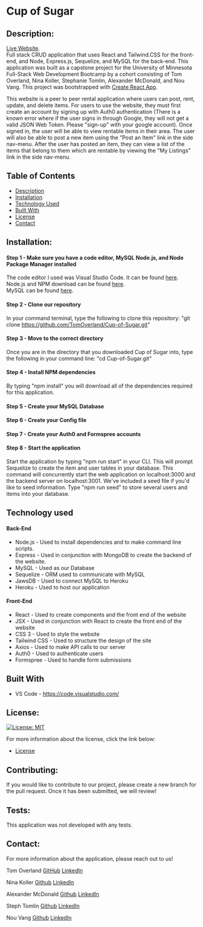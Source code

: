 # Cup of Sugar

## Description:

[Live Website](#).  
Full stack CRUD application that uses React and Tailwind.CSS for the front-end, and Node, Express.js, Sequelize, and MySQL for the back-end. This application was built as a capstone project for the University of Minnesota Full-Stack Web Development Bootcamp by a cohort consisting of Tom Overland, Nina Koller, Stephanie Tomlin, Alexander McDonald, and Nou Vang.  This project was bootstrapped with [Create React App](https://github.com/facebook/create-react-app).

This website is a peer to peer rental application where users can post, rent, update, and delete items.  For users to use the website, they must first create an account by signing up with Auth0 authentication (There is a known error where if the user signs in through Google, they will not get a valid JSON Web Token.  Please "sign-up" with your google account). Once signed in, the user will be able to view rentable items in their area. The user will also be able to post a new item using the "Post an Item" link in the side nav-menu.  After the user has posted an item, they can view a list of the items that belong to them which are rentable by viewing the "My Listings" link in the side nav-menu.

## Table of Contents

- [Description](#description)
- [Installation](#installation)
- [Technology Used](#technology-used)
- [Built With](#built-with)
- [License](#license)
- [Contact](#contact)


## Installation:

#### Step 1 - Make sure you have a code editor, MySQL Node.js, and Node Package Manager installed

The code editor I used was Visual Studio Code. It can be found [here](https://code.visualstudio.com/download).  
Node.js and NPM download can be found [here](https://nodejs.org/en/).  
MySQL can be found [here](https://www.mysql.com/downloads/).

#### Step 2 - Clone our repository

In your command terminal, type the following to clone this repository: "git clone https://github.com/TomOverland/Cup-of-Sugar.git"

#### Step 3 - Move to the correct directory

Once you are in the directory that you downloaded Cup of Sugar into, type the following in your command line: "cd Cup-of-Sugar.git"

#### Step 4 - Install NPM dependencies

By typing "npm install" you will download all of the dependencies required for this application.

#### Step 5 - Create your MySQL Database

#### Step 6 - Create your Config file

#### Step 7 - Create your Auth0 and Formspree accounts

#### Step 8 - Start the application
Start the application by typing "npm run start" in your CLI. This will prompt Sequelize to create the item and user tables in your database. 
This command will concurrently start the web application on localhost:3000 and the backend server on localhost:3001.
We've included a seed file if you'd like to seed information. Type "npm run seed" to store several users and items into your database.

## Technology used
#### Back-End

* Node.js - Used to install dependencies and to make command line scripts.
* Express - Used in conjunction with MongoDB to create the backend of the website.
* MySQL - Used as our Database
* Sequelize - ORM used to communicate with MySQL
* JawsDB - Used to connect MySQL to Heroku
* Heroku - Used to host our application

#### Front-End

* React - Used to create components and the front end of the website
* JSX - Used in conjunction with React to create the front end of the website
* CSS 3 - Used to style the website
* Tailwind CSS - Used to structure the design of the site
* Axios - Used to make API calls to our server
* Auth0 - Used to authenticate users
* Formspree - Used to handle form submissions

## Built With

* VS Code - https://code.visualstudio.com/

## License:

[![License: MIT](https://img.shields.io/badge/License-MIT-yellow.svg)](https://opensource.org/licenses/MIT)

For more information about the license, click the link below:

- [License](https://opensource.org/licenses/)

## Contributing:

If you would like to contribute to our project, please create a new branch for the pull request.  Once it has been submitted, we will review!

## Tests:

This application was not developed with any tests.

## Contact:

For more information about the application, please reach out to us!

Tom Overland
[GitHub](https://github.com/TomOverland)
[LinkedIn](www.linkedin.com/in/thomasoverland)

Nina Koller
[Github](https://github.com/nckoller)
[LinkedIn](https://www.linkedin.com/in/nina-koller-82b1994b/)

Alexander McDonald
[Github](https://github.com/acm4219)
[LinkedIn](https://www.linkedin.com/in/alexander-mcdonald-80b52a166/)

Steph Tomlin
[Github](https://github.com/StephTomlin86)
[LinkedIn](https://www.linkedin.com/in/stephanie-tomlin-935531145/)

Nou Vang
[Github](https://github.com/nomvaa)
[LinkedIn](http://linkedin.com/in/nou-m-vang-8a766166)
